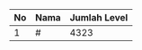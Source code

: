 | No | Nama            | Jumlah Level |
|----|-----------------|--------------|
| 1  | #    |    4323        |
